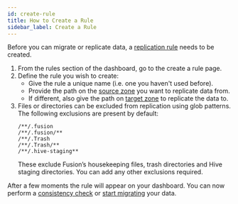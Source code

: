 ```yaml
---
id: create-rule
title: How to Create a Rule
sidebar_label: Create a Rule
---
```


Before you can migrate or replicate data, a [replication rule](https://wandisco.github.io/wandisco-documentation/docs/glossary/r#replication-rules) needs to be created.

1. From the rules section of the dashboard, go to the create a rule page.
2. Define the rule you wish to create:
    - Give the rule a unique name (i.e. one you haven't used before).
    - Provide the path on the [source zone](https://wandisco.github.io/wandisco-documentation/docs/glossary/s#source) you want to replicate data from.
    - If different, also give the path on [target zone](https://wandisco.github.io/wandisco-documentation/docs/glossary/t#target) to replicate the data to.
3. Files or directories can be excluded from replication using glob patterns. The following exclusions are present by default:
    ```text
    /**/.fusion
    /**/.fusion/**
    /**/.Trash
    /**/.Trash/**
    /**/.hive-staging**
    ```
    These exclude Fusion’s housekeeping files, trash directories and Hive staging directories.
    You can add any other exclusions required.

After a few moments the rule will appear on your dashboard.
You can now perform a [consistency check](./consistency-check.md) or [start migrating](./migration.md) your data.

